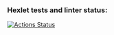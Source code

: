 ### Hexlet tests and linter status:
[![Actions Status](https://github.com/SaltyFingers/python-project-lvl4/workflows/hexlet-check/badge.svg)](https://github.com/SaltyFingers/python-project-lvl4/actions)